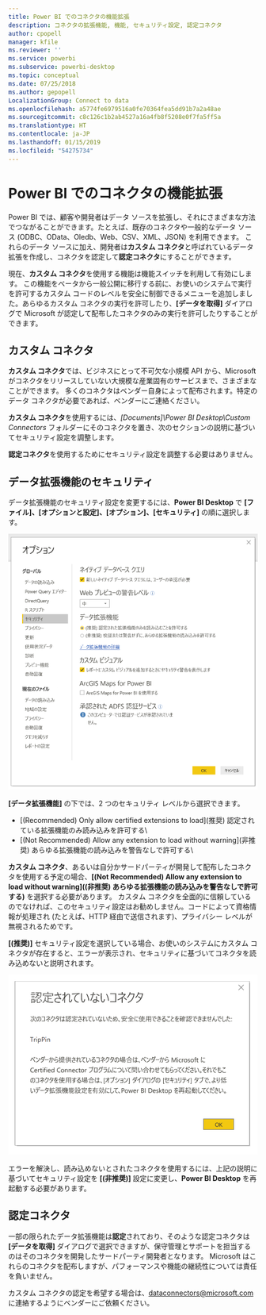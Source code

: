 ```yaml
---
title: Power BI でのコネクタの機能拡張
description: コネクタの拡張機能, 機能, セキュリティ設定, 認定コネクタ
author: cpopell
manager: kfile
ms.reviewer: ''
ms.service: powerbi
ms.subservice: powerbi-desktop
ms.topic: conceptual
ms.date: 07/25/2018
ms.author: gepopell
LocalizationGroup: Connect to data
ms.openlocfilehash: a5774fe6979516a0fe70364fea5dd91b7a2a48ae
ms.sourcegitcommit: c8c126c1b2ab4527a16a4fb8f5208e0f7fa5ff5a
ms.translationtype: HT
ms.contentlocale: ja-JP
ms.lasthandoff: 01/15/2019
ms.locfileid: "54275734"
---
```

# <a name="connector-extensibility-in-power-bi"></a>Power BI でのコネクタの機能拡張

Power BI では、顧客や開発者はデータ ソースを拡張し、それにさまざまな方法でつながることができます。たとえば、既存のコネクタや一般的なデータ ソース (ODBC、OData、Oledb、Web、CSV、XML、JSON) を利用できます。 これらのデータ ソースに加え、開発者は**カスタム コネクタ**と呼ばれているデータ拡張を作成し、コネクタを認定して**認定コネクタ**にすることができます。

現在、**カスタム コネクタ**を使用する機能は機能スイッチを利用して有効にします。 この機能をベータから一般公開に移行する前に、お使いのシステムで実行を許可するカスタム コードのレベルを安全に制御できるメニューを追加しました。あらゆるカスタム コネクタの実行を許可したり、**[データを取得]** ダイアログで Microsoft が認定して配布したコネクタのみの実行を許可したりすることができます。

## <a name="custom-connectors"></a>カスタム コネクタ

**カスタム コネクタ**では、ビジネスにとって不可欠な小規模 API から、Microsoft がコネクタをリリースしていない大規模な産業固有のサービスまで、さまざまなことができます。 多くのコネクタはベンダー自身によって配布されます。特定のデータ コネクタが必要であれば、ベンダーにご連絡ください。

**カスタム コネクタ**を使用するには、*\[Documents]\\Power BI Desktop\\Custom Connectors* フォルダーにそのコネクタを置き、次のセクションの説明に基づいてセキュリティ設定を調整します。

**認定コネクタ**を使用するためにセキュリティ設定を調整する必要はありません。

## <a name="data-extension-security"></a>データ拡張機能のセキュリティ

データ拡張機能のセキュリティ設定を変更するには、**Power BI Desktop** で **[ファイル]、[オプションと設定]、[オプション]、[セキュリティ]** の順に選択します。

![データ拡張機能のセキュリティ オプションを利用し、カスタム コネクタの読み込みを制御する](media/desktop-connector-extensibility/data-extension-security-1.png)

**[データ拡張機能]** の下では、2 つのセキュリティ レベルから選択できます。

* [(Recommended) Only allow certified extensions to load]\(推奨) 認定されている拡張機能のみ読み込みを許可する\
* [(Not Recommended) Allow any extension to load without warning]\(非推奨) あらゆる拡張機能の読み込みを警告なしで許可する\

**カスタム コネクタ**、あるいは自分かサードパーティが開発して配布したコネクタを使用する予定の場合、**[(Not Recommended) Allow any extension to load without warning]\((非推奨) あらゆる拡張機能の読み込みを警告なしで許可する\)** を選択する必要があります。 カスタム コネクタを全面的に信頼しているのでなければ、このセキュリティ設定はお勧めしません。コードによって資格情報が処理され (たとえば、HTTP 経由で送信されます)、プライバシー レベルが無視されるためです。

**[(推奨)]** セキュリティ設定を選択している場合、お使いのシステムにカスタム コネクタが存在すると、エラーが表示され、セキュリティに基づいてコネクタを読み込めないと説明されます。

![セキュリティ設定に基づいてカスタム コネクタ (この例では TripPin) を読み込めないことを説明するダイアログ](media/desktop-connector-extensibility/data-extension-security-2.png)

エラーを解決し、読み込めないとされたコネクタを使用するには、上記の説明に基づいてセキュリティ設定を **[(非推奨)]** 設定に変更し、**Power BI Desktop** を再起動する必要があります。

## <a name="certified-connectors"></a>認定コネクタ

一部の限られたデータ拡張機能は**認定**されており、そのような認定コネクタは **[データを取得]** ダイアログで選択できますが、保守管理とサポートを担当するのはそのコネクタを開発したサードパーティ開発者となります。 Microsoft はこれらのコネクタを配布しますが、パフォーマンスや機能の継続性については責任を負いません。

カスタム コネクタの認定を希望する場合は、dataconnectors@microsoft.com に連絡するようにベンダーにご依頼ください。
